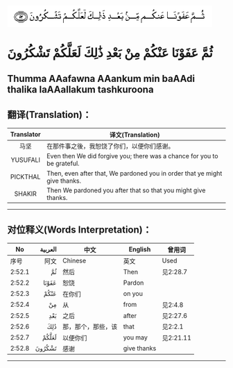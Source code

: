 ![002:052](images/002_052.gif)

#  ثُمَّ عَفَوْنَا عَنْكُمْ مِنْ بَعْدِ ذَٰلِكَ لَعَلَّكُمْ تَشْكُرُونَ 

## Thumma AAafawna AAankum min baAAdi thalika laAAallakum tashkuroona

## 翻译(Translation)：

| Translator | 译文(Translation)                                            |
|:----------:| ------------------------------------------------------------ |
| 马坚       | 在那件事之後，我恕饶了你们，以便你们感谢。                   |
| YUSUFALI   | Even then We did forgive you; there was a chance for you to be grateful. |
| PICKTHAL   | Then, even after that, We pardoned you in order that ye might give thanks. |
| SHAKIR     | Then We pardoned you after that so that you might give thanks. |

---

## 对位释义(Words Interpretation)：

| No     | العربية | 中文               | English     | 曾用词    |
| ------ | ------: | ------------------ | ----------- | --------- |
| 序号   |    阿文 | Chinese            | 英文        | Used      |
| 2:52.1 |      ثُمَّ | 然后               | Then        | 见2:28.7  |
| 2:52.2 |   عَفَوْنَا | 恕饶               | Pardon      |           |
| 2:52.3 |    عَنْكُمْ | 在你们             | on you      |           |
| 2:52.4 |      مِنْ | 从                 | from        | 见2:4.8   |
| 2:52.5 |     بَعْدِ | 之后               | after       | 见2:27.6  |
| 2:52.6 |     ذَٰلِكَ | 那，那个，那些，该 | that        | 见2:2.1   |
| 2:52.7 |   لَعَلَّكُمْ | 以便你们           | you may     | 见2:21.11 |
| 2:52.8 |  تَشْكُرُونَ | 感谢               | give thanks |           |

---
